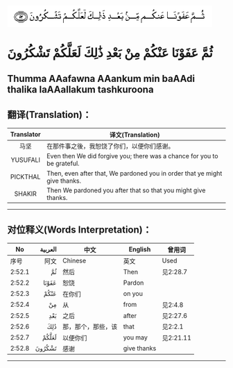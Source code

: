 ![002:052](images/002_052.gif)

#  ثُمَّ عَفَوْنَا عَنْكُمْ مِنْ بَعْدِ ذَٰلِكَ لَعَلَّكُمْ تَشْكُرُونَ 

## Thumma AAafawna AAankum min baAAdi thalika laAAallakum tashkuroona

## 翻译(Translation)：

| Translator | 译文(Translation)                                            |
|:----------:| ------------------------------------------------------------ |
| 马坚       | 在那件事之後，我恕饶了你们，以便你们感谢。                   |
| YUSUFALI   | Even then We did forgive you; there was a chance for you to be grateful. |
| PICKTHAL   | Then, even after that, We pardoned you in order that ye might give thanks. |
| SHAKIR     | Then We pardoned you after that so that you might give thanks. |

---

## 对位释义(Words Interpretation)：

| No     | العربية | 中文               | English     | 曾用词    |
| ------ | ------: | ------------------ | ----------- | --------- |
| 序号   |    阿文 | Chinese            | 英文        | Used      |
| 2:52.1 |      ثُمَّ | 然后               | Then        | 见2:28.7  |
| 2:52.2 |   عَفَوْنَا | 恕饶               | Pardon      |           |
| 2:52.3 |    عَنْكُمْ | 在你们             | on you      |           |
| 2:52.4 |      مِنْ | 从                 | from        | 见2:4.8   |
| 2:52.5 |     بَعْدِ | 之后               | after       | 见2:27.6  |
| 2:52.6 |     ذَٰلِكَ | 那，那个，那些，该 | that        | 见2:2.1   |
| 2:52.7 |   لَعَلَّكُمْ | 以便你们           | you may     | 见2:21.11 |
| 2:52.8 |  تَشْكُرُونَ | 感谢               | give thanks |           |

---
